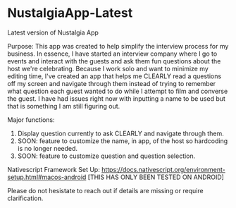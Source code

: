 # NustalgiaApp-Latest
Latest version of Nustalgia App

Purpose:
  This app was created to help simplify the interview process for my business. In essence, I have started an interview company where I go to events and interact with the guests and ask them fun questions about the host we're celebrating.
  Because I work solo and want to minimize my editing time, I've created an app that helps me CLEARLY read a questions off my screen and navigate through them instead of trying to remember what question each guest wanted to do while I attempt to film and converse the guest.
  I have had issues right now with inputting a name to be used but that is something I am still figuring out.
  
 Major functions:
   1) Display question currently to ask CLEARLY and navigate through them.
   2) SOON: feature to customize the name, in app, of the host so hardcoding is no longer needed.
   3) SOON: feature to customize question and question selection.

Nativescript Framework Set Up: https://docs.nativescript.org/environment-setup.html#macos-android [THIS HAS ONLY BEEN TESTED ON ANDROID]

Please do not hesistate to reach out if details are missing or require clarification.
